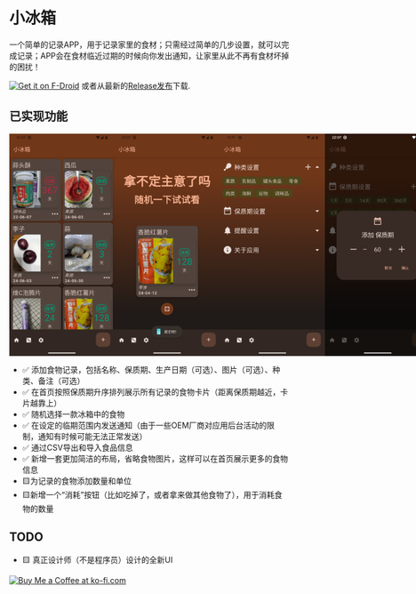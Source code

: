 # 小冰箱

一个简单的记录APP，用于记录家里的食材；只需经过简单的几步设置，就可以完成记录；APP会在食材临近过期的时候向你发出通知，让家里从此不再有食材坏掉的困扰！

[<img src="https://fdroid.gitlab.io/artwork/badge/get-it-on.png"
alt="Get it on F-Droid"
height="80">](https://f-droid.org/packages/lying.fengfeng.foodrecords/)
或者从最新的[Release发布](https://github.com/NielsLee/FoodRecords/releases/latest)下载.


## 已实现功能

<div style="display: flex; flex-direction: row;">
     <img src="https://github.com/NielsLee/FoodRecords/blob/main/metadata/zh-CN/images/phoneScreenshots/1.png" height="400"> 
     <img src="https://github.com/NielsLee/FoodRecords/blob/main/metadata/zh-CN/images/phoneScreenshots/2.png" height="400"> 
     <img src="https://github.com/NielsLee/FoodRecords/blob/main/metadata/zh-CN/images/phoneScreenshots/3.png" height="400"> 
     <img src="https://github.com/NielsLee/FoodRecords/blob/main/metadata/zh-CN/images/phoneScreenshots/4.png" height="400"> 
</div>


- ✅ 添加食物记录，包括名称、保质期、生产日期（可选）、图片（可选）、种类、备注（可选）
- ✅ 在首页按照保质期升序排列展示所有记录的食物卡片（距离保质期越近，卡片越靠上）
- ✅ 随机选择一款冰箱中的食物
- ✅ 在设定的临期范围内发送通知（由于一些OEM厂商对应用后台活动的限制，通知有时候可能无法正常发送）
- ✅ 通过CSV导出和导入食品信息
- ✅ 新增一套更加简洁的布局，省略食物图片，这样可以在首页展示更多的食物信息
- 🟨为记录的食物添加数量和单位
- 🟨新增一个“消耗”按钮（比如吃掉了，或者拿来做其他食物了），用于消耗食物的数量

## TODO
- 🟨 真正设计师（不是程序员）设计的全新UI

<a href='https://ko-fi.com/J3J611C0CZ' target='_blank'><img height='36' style='border:0px;height:36px;' src='https://storage.ko-fi.com/cdn/kofi1.png?v=3' border='0' alt='Buy Me a Coffee at ko-fi.com' /></a>